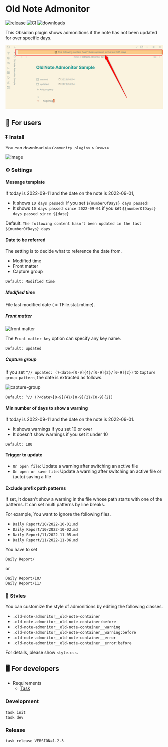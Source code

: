 # Old Note Admonitor

[![release](https://img.shields.io/github/release/tadashi-aikawa/obsidian-old-note-admonitor.svg)](https://github.com/tadashi-aikawa/obsidian-old-note-admonitor/releases/latest)
[![CI](https://github.com/tadashi-aikawa/obsidian-old-note-admonitor/workflows/CI/badge.svg)](https://github.com/tadashi-aikawa/obsidian-old-note-admonitor/actions)
![downloads](https://img.shields.io/github/downloads/tadashi-aikawa/obsidian-old-note-admonitor/total)

This Obsidian plugin shows admonitions if the note has not been updated for over specific days.

![image](https://raw.githubusercontent.com/tadashi-aikawa/obsidian-old-note-admonitor/master/resources/image.png)

## 👥 For users

### ⏬ Install

You can download via `Community plugins` > `Browse`.

![image](https://raw.githubusercontent.com/tadashi-aikawa/obsidian-old-note-admonitor/master/resources/install.png)

### ⚙ Settings

#### Message template

If today is 2022-09-11 and the date on the note is 2022-09-01,

- It shows `10 days passed!` if you set `${numberOfDays} days passed!`
- It shows `10 days passed since 2022-09-01` if you set `${numberOfDays} days passed since ${date}`

Default: `The following content hasn't been updated in the last ${numberOfDays} days`

#### Date to be referred

The setting is to decide what to reference the date from.

- Modified time
- Front matter
- Capture group

`Default: Modified time`

##### Modified time

File last modified date ( = TFile.stat.mtime).

##### Front matter

![front matter](https://raw.githubusercontent.com/tadashi-aikawa/obsidian-old-note-admonitor/master/resources/front-matter.png)

The `Front matter key` option can specify any key name.

`Default: updated`

##### Capture group

If you set `^// updated: (?<date>[0-9]{4}/[0-9]{2}/[0-9]{2})` to `Capture group pattern`, the date is extracted as follows.

![capture-group](https://raw.githubusercontent.com/tadashi-aikawa/obsidian-old-note-admonitor/master/resources/capture-group.png)

`Default: ^// (?<date>[0-9]{4}/[0-9]{2}/[0-9]{2})`

#### Min number of days to show a warning

If today is 2022-09-11 and the date on the note is 2022-09-01.

- It shows warnings if you set 10 or over
- It doesn't show warnings if you set it under 10

`Default: 180`

#### Trigger to update

- `On open file`: Update a warning after switching an active file
- `On open or save file`: Update a warning after switching an active file or (auto) saving a file

#### Exclude prefix path patterns

If set, It doesn't show a warning in the file whose path starts with one of the patterns. It can set multi patterns by line breaks.

For example, You want to ignore the following files.

- `Daily Report/10/2022-10-01.md`
- `Daily Report/10/2022-10-02.md`
- `Daily Report/11/2022-11-05.md`
- `Daily Report/11/2022-11-06.md`

You have to set

```
Daily Report/
```

or

```
Daily Report/10/
Daily Report/11/
```

### 🎨 Styles

You can customize the style of admonitions by editing the following classes.

- `.old-note-admonitor__old-note-container`
- `.old-note-admonitor__old-note-container:before`
- `.old-note-admonitor__old-note-container__warning`
- `.old-note-admonitor__old-note-container__warning:before`
- `.old-note-admonitor__old-note-container__error`
- `.old-note-admonitor__old-note-container__error:before`

For details, please show `style.css`.

## 🖥️ For developers

- Requirements
  - [Task]

### Development

```console
task init
task dev
```

### Release

```console
task release VERSION=1.2.3
```

[Task]: https://github.com/go-task/task
